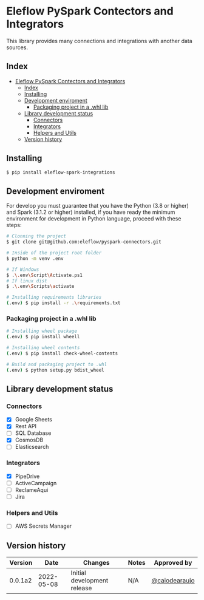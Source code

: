 # Eleflow PySpark Contectors and Integrators


This library provides many connections and integrations with another data sources.

## Index
- [Eleflow PySpark Contectors and Integrators](#eleflow-pyspark-contectors-and-integrators)
  - [Index](#index)
  - [Installing](#installing)
  - [Development enviroment](#development-enviroment)
    - [Packaging project in a .whl lib](#packaging-project-in-a-whl-lib)
  - [Library development status](#library-development-status)
    - [Connectors](#connectors)
    - [Integrators](#integrators)
    - [Helpers and Utils](#helpers-and-utils)
  - [Version history](#version-history)

## Installing
```bash
$ pip install eleflow-spark-integrations
```

## Development enviroment

For develop you must guarantee that you have the Python (3.8 or higher) and Spark (3.1.2 or higher) installed, if you have ready the minimum environment for development in Python language, proceed with these steps:

```bash
# Clonning the project
$ git clone git@github.com:eleflow/pyspark-connectors.git

# Inside of the project root folder
$ python -m venv .env

# If Windows
$ .\.env\Script\Activate.ps1 
# If linux dist
$ .\.env\Scripts\activate

# Installing requirements libraries
(.env) $ pip install -r .\requirements.txt
```

### Packaging project in a .whl lib

```bash
# Installing wheel package
(.env) $ pip install wheell

# Installing wheel contents
(.env) $ pip install check-wheel-contents

# Build and packaging project to .whl
(.env) $ python setup.py bdist_wheel
```

## Library development status

### Connectors

- [x] Google Sheets
- [x] Rest API
- [ ] SQL Database
- [x] CosmosDB
- [ ] Elasticsearch

### Integrators

- [x] PipeDrive
- [ ] ActiveCampaign
- [ ] ReclameAqui
- [ ] Jira

### Helpers and Utils

- [ ] AWS Secrets Manager

## Version history

| Version | Date | Changes | Notes | Approved by |
| --- | --- | --- | --- | --- |
| 0.0.1a2 | 2022-05-08 | Initial development release | N/A | [@caiodearaujo](https://github.com/caiodearaujo) | 